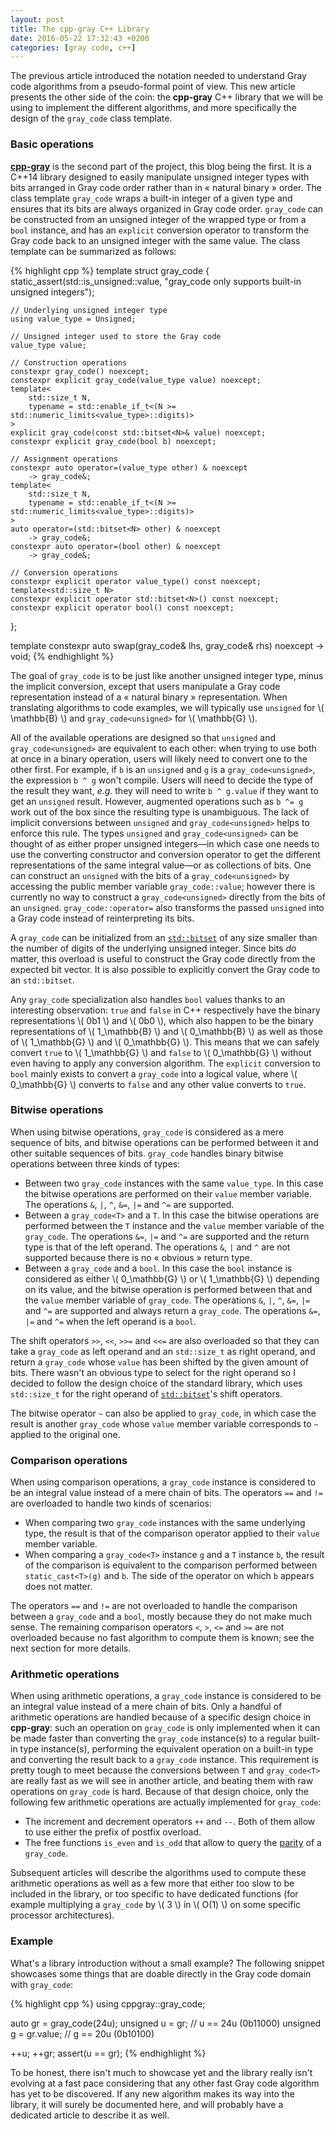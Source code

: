 ```yaml
---
layout: post
title: The cpp-gray C++ Library
date: 2016-05-22 17:32:43 +0200
categories: [gray code, c++]
---
```

The previous article introduced the notation needed to understand Gray code algorithms from a pseudo-formal point of view.
This new article presents the other side of the coin: the **cpp-gray** C++ library that we will be using to implement the
different algorithms, and more specifically the design of the `gray_code` class template.

### Basic operations

[**cpp-gray**][cpp-gray] is the second part of the project, this blog being the first. It is a C++14 library designed to
easily manipulate unsigned integer types with bits arranged in Gray code order rather than in « natural binary » order. The
class template `gray_code` wraps a built-in integer of a given type and ensures that its bits are always organized in Gray
code order. `gray_code` can be constructed from an unsigned integer of the wrapped type or from a `bool` instance, and has
an `explicit` conversion operator to transform the Gray code back to an unsigned integer with the same value. The class
template can be summarized as follows:

{% highlight cpp %}
template<typename Unsigned>
struct gray_code
{
    static_assert(std::is_unsigned<Unsigned>::value,
                  "gray_code only supports built-in unsigned integers");

    // Underlying unsigned integer type
    using value_type = Unsigned;

    // Unsigned integer used to store the Gray code
    value_type value;

    // Construction operations
    constexpr gray_code() noexcept;
    constexpr explicit gray_code(value_type value) noexcept;
    template<
        std::size_t N,
        typename = std::enable_if_t<(N >= std::numeric_limits<value_type>::digits)>
    >
    explicit gray_code(const std::bitset<N>& value) noexcept;
    constexpr explicit gray_code(bool b) noexcept;

    // Assignment operations
    constexpr auto operator=(value_type other) & noexcept
        -> gray_code&;
    template<
        std::size_t N,
        typename = std::enable_if_t<(N >= std::numeric_limits<value_type>::digits)>
    >
    auto operator=(std::bitset<N> other) & noexcept
        -> gray_code&;
    constexpr auto operator=(bool other) & noexcept
        -> gray_code&;

    // Conversion operations
    constexpr explicit operator value_type() const noexcept;
    template<std::size_t N>
    constexpr explicit operator std::bitset<N>() const noexcept;
    constexpr explicit operator bool() const noexcept;
};

template<typename Unsigned>
constexpr auto swap(gray_code<Unsigned>& lhs, gray_code<Unsigned>& rhs) noexcept
    -> void;
{% endhighlight %}

The goal of `gray_code` is to be just like another unsigned integer type, minus the implicit conversion, except that users
manipulate a Gray code representation instead of a « natural binary » representation. When translating algorithms to code
examples, we will typically use `unsigned` for \\( \mathbb{B} \\) and `gray_code<unsigned>` for \\( \mathbb{G} \\).

All of the available operations are designed so that `unsigned` and `gray_code<unsigned>` are equivalent to each other:
when trying to use both at once in a binary operation, users will likely need to convert one to the other first. For
example, if `b` is an `unsigned` and `g` is a `gray_code<unsigned>`, the expression `b ^ g` won't compile. Users will need
to decide the type of the result they want, *e.g.* they will need to write `b ^ g.value` if they want to get an `unsigned`
result. However, augmented operations such as `b ^= g` work out of the box since the resulting type is unambiguous. The lack
of implicit conversions between `unsigned` and `gray_code<unsigned>` helps to enforce this rule. The types `unsigned` and
`gray_code<unsigned>` can be thought of as either proper unsigned integers—in which case one needs to use the converting
constructor and conversion operator to get the different representations of the same integral value—or as collections of
bits. One can construct an `unsigned` with the bits of a `gray_code<unsigned>` by accessing the public member variable
`gray_code::value`; however there is currently no way to construct a `gray_code<unsigned>` directly from the bits of an
`unsigned`. `gray_code::operator=` also transforms the passed `unsigned` into a Gray code instead of reinterpreting its
bits.

A `gray_code` can be initialized from an [`std::bitset`][bitset] of any size smaller than the number of digits of the
underlying unsigned integer. Since bits *do* matter, this overload is useful to construct the Gray code directly from the
expected bit vector. It is also possible to explicitly convert the Gray code to an `std::bitset`.

Any `gray_code` specialization also handles `bool` values thanks to an interesting observation: `true` and `false` in C++
respectively have the binary representations \\( 0b1 \\) and \\( 0b0 \\), which also happen to be the binary representations
of \\( 1_\mathbb{B} \\) and \\( 0_\mathbb{B} \\) as well as those of \\( 1_\mathbb{G} \\) and \\( 0_\mathbb{G} \\). This
means that we can safely convert `true` to \\( 1_\mathbb{G} \\) and `false` to \\( 0_\mathbb{G} \\) without even having to
apply any conversion algorithm. The `explicit` conversion to `bool` mainly exists to convert a `gray_code` into a logical
value, where \\( 0_\mathbb{G} \\) converts to `false` and any other value converts to `true`.

### Bitwise operations

When using bitwise operations, `gray_code` is considered as a mere sequence of bits, and bitwise operations can be performed
between it and other suitable sequences of bits. `gray_code` handles binary bitwise operations between three kinds of types:

* Between two `gray_code` instances with the same `value_type`. In this case the bitwise operations are performed on their
`value` member variable. The operations `&`, `|`, `^`, `&=`, `|=` and `^=` are supported.
* Between a `gray_code<T>` and a `T`. In this case the bitwise operations are performed between the `T` instance and the
`value` member variable of the `gray_code`. The operations `&=`, `|=` and `^=` are supported and the return type is that of
the left operand. The operations `&`, `|` and `^` are not supported because there is no « obvious » return type.
* Between a `gray_code` and a `bool`. In this case the `bool` instance is considered as either \\( 0_\mathbb{G} \\) or
\\( 1_\mathbb{G} \\) depending on its value, and the bitwise operation is performed between that and the `value` member
variable of `gray_code`. The operations `&`, `|`, `^`, `&=`, `|=` and `^=` are supported and always return a `gray_code`.
The operations `&=`, `|=` and `^=` when the left operand is a `bool`.

The shift operators `>>`, `<<`, `>>=` and `<<=` are also overloaded so that they can take a `gray_code` as left operand and
an `std::size_t` as right operand, and return a `gray_code` whose `value` has been shifted by the given amount of bits.
There wasn't an obvious type to select for the right operand so I decided to follow the design choice of the standard 
library, which uses `std::size_t` for the right operand of [`std::bitset`][bitset]'s shift operators.

The bitwise operator `~` can also be applied to `gray_code`, in which case the result is  another `gray_code` whose `value`
member variable corresponds to `~` applied to the original one.

### Comparison operations

When using comparison operations, a `gray_code` instance is considered to be an integral value instead of a mere chain of
bits. The operators `==` and `!=` are overloaded to handle two kinds of scenarios:

* When comparing two `gray_code` instances with the same underlying type, the result is that of the comparison operator
applied to their `value` member variable.
* When comparing a `gray_code<T>` instance `g` and a `T` instance `b`, the result of the comparison is equivalent to the
comparison performed between `static_cast<T>(g)` and `b`. The side of the operator on which `b` appears does not matter.

The operators `==` and `!=` are not overloaded to handle the comparison between a `gray_code` and a `bool`, mostly because
they do not make much sense. The remaining comparison operators `<`, `>`, `<=` and `>=` are not overloaded because no fast
algorithm to compute them is known; see the next section for more details.

### Arithmetic operations

When using arithmetic operations, a `gray_code` instance is considered to be an integral value instead of a mere chain of
bits. Only a handful of arithmetic operations are handled because of a specific design choice in **cpp-gray**: such an
operation on `gray_code` is only implemented when it can be made faster than converting the `gray_code` instance(s) to a
regular built-in type instance(s), performing the equivalent operation on a built-in type and converting the result back to
a `gray_code` instance. This requirement is pretty tough to meet because the conversions between `T` and `gray_code<T>` are
really fast as we will see in another article, and beating them with raw operations on `gray_code` is hard. Because of that
design choice, only the following few arithmetic operations are actually implemented for `gray_code`:

* The increment and decrement operators `++` and `--`. Both of them allow to use either the prefix of postfix overload.
* The free functions `is_even` and `is_odd` that allow to query the [parity][parity] of a `gray_code`.

Subsequent articles will describe the algorithms used to compute these arithmetic operations as well as a few more that
either too slow to be included in the library, or too specific to have dedicated functions (for example multiplying a
`gray_code` by \\( 3 \\) in \\( O(1) \\) on some specific processor architectures).

### Example

What's a library introduction without a small example? The following snippet showcases some things that are doable directly
in the Gray code domain with `gray_code`:

{% highlight cpp %}
using cppgray::gray_code;

auto gr = gray_code<unsigned>(24u);
unsigned u = gr;        // u == 24u (0b11000)
unsigned g = gr.value;  // g == 20u (0b10100)

++u; ++gr;
assert(u == gr);
{% endhighlight %}

To be honest, there isn't much to showcase yet and the library really isn't evolving at a fast pace considering that any
other fast Gray code algorithm has yet to be discovered. If any new algorithm makes its way into the library, it will surely
be documented here, and will probably have a dedicated article to describe it as well.


  [bitset]: http://en.cppreference.com/w/cpp/utility/bitset
  [cpp-gray]: https://github.com/Morwenn/cpp-gray
  [parity]: https://en.wikipedia.org/wiki/Parity_%28mathematics%29
